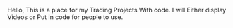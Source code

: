 Hello, This is a place for my Trading Projects With code. I will Either display Videos or Put in code for people to use.
